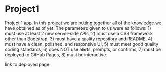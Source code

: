 # Project1

Project 1 app. In this project we are putting together all of the knowledge we have obtained as of yet. The parameters given to us were as follows: 1) must use at least 2 new server-side APIs, 2) must use a CSS framework other than Bootstrap, 3) must have a quality repository and README, 4) must have a clean, polished, and responsive UI, 5) must meet good quality coding standards, 6) does NOT use alerts, prompts, or confirms, 7) must be deployed to GitHub Pages, 8) must be interactive.

link to deployed page:
